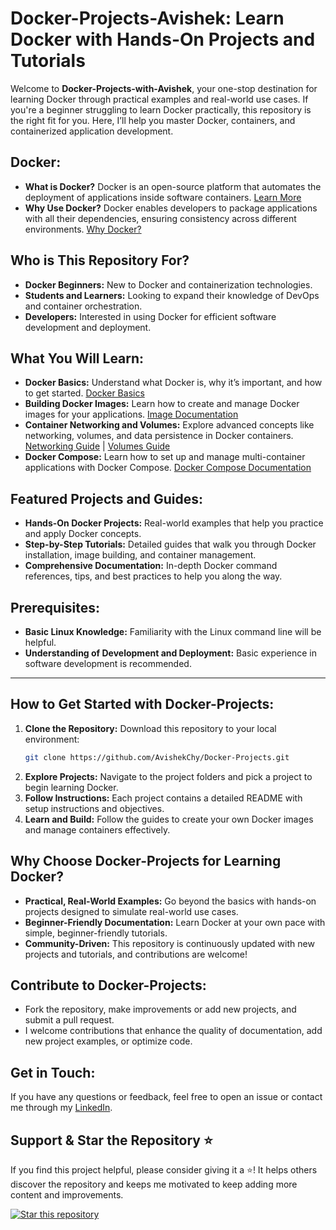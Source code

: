 # Docker-Projects-Avishek: Learn Docker with Hands-On Projects and Tutorials

Welcome to **Docker-Projects-with-Avishek**, your one-stop destination for learning Docker through practical examples and real-world use cases. If you're a beginner struggling to learn Docker practically, this repository is the right fit for you. Here, I’ll help you master Docker, containers, and containerized application development.

## Docker:
- **What is Docker?** Docker is an open-source platform that automates the deployment of applications inside software containers. [Learn More](https://docs.docker.com/get-started/)
- **Why Use Docker?** Docker enables developers to package applications with all their dependencies, ensuring consistency across different environments. [Why Docker?](https://docs.docker.com/get-started/overview/)

## Who is This Repository For?
- **Docker Beginners:** New to Docker and containerization technologies.
- **Students and Learners:** Looking to expand their knowledge of DevOps and container orchestration.
- **Developers:** Interested in using Docker for efficient software development and deployment.

## What You Will Learn:
- **Docker Basics:** Understand what Docker is, why it’s important, and how to get started. [Docker Basics](https://docs.docker.com/get-started/)
- **Building Docker Images:** Learn how to create and manage Docker images for your applications. [Image Documentation](https://docs.docker.com/engine/reference/commandline/image/)
- **Container Networking and Volumes:** Explore advanced concepts like networking, volumes, and data persistence in Docker containers. [Networking Guide](https://docs.docker.com/network/) | [Volumes Guide](https://docs.docker.com/storage/volumes/)
- **Docker Compose:** Learn how to set up and manage multi-container applications with Docker Compose. [Docker Compose Documentation](https://docs.docker.com/compose/)

## Featured Projects and Guides:
- **Hands-On Docker Projects:** Real-world examples that help you practice and apply Docker concepts.
- **Step-by-Step Tutorials:** Detailed guides that walk you through Docker installation, image building, and container management.
- **Comprehensive Documentation:** In-depth Docker command references, tips, and best practices to help you along the way.

## Prerequisites:
- **Basic Linux Knowledge:** Familiarity with the Linux command line will be helpful.
- **Understanding of Development and Deployment:** Basic experience in software development is recommended.

---

## How to Get Started with Docker-Projects:
1. **Clone the Repository:** Download this repository to your local environment:
    ```bash
    git clone https://github.com/AvishekChy/Docker-Projects.git
    ```
2. **Explore Projects:** Navigate to the project folders and pick a project to begin learning Docker.
3. **Follow Instructions:** Each project contains a detailed README with setup instructions and objectives.
4. **Learn and Build:** Follow the guides to create your own Docker images and manage containers effectively.

## Why Choose Docker-Projects for Learning Docker?
- **Practical, Real-World Examples:** Go beyond the basics with hands-on projects designed to simulate real-world use cases.
- **Beginner-Friendly Documentation:** Learn Docker at your own pace with simple, beginner-friendly tutorials.
- **Community-Driven:** This repository is continuously updated with new projects and tutorials, and contributions are welcome!

## Contribute to Docker-Projects:
- Fork the repository, make improvements or add new projects, and submit a pull request.
- I welcome contributions that enhance the quality of documentation, add new project examples, or optimize code.

## Get in Touch:
If you have any questions or feedback, feel free to open an issue or contact me through my [LinkedIn](https://www.linkedin.com/in/avishek-chowdhury-avi/).

## Support & Star the Repository ⭐

If you find this project helpful, please consider giving it a ⭐! It helps others discover the repository and keeps me motivated to keep adding more content and improvements.

[![Star this repository](https://img.shields.io/github/stars/AvishekChy/Docker-Projects.svg?style=social&label=Star&maxAge=2592000)](https://github.com/AvishekChy/Docker-Projects/stargazers)

